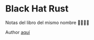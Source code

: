 # Black Hat Rust

Notas del libro del mismo nombre 🏴‍☠️🐱‍💻

Author [aquí](https://github.com/skerkour)